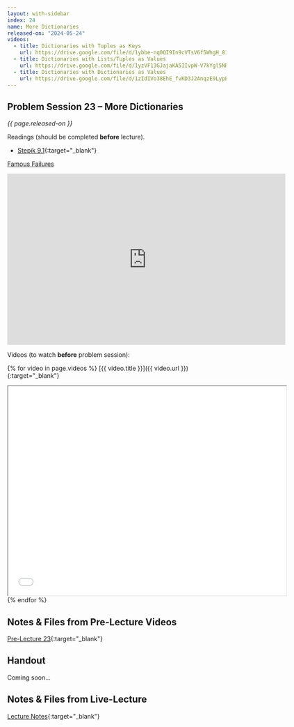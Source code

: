 ```yaml
---
layout: with-sidebar
index: 24
name: More Dictionaries
released-on: "2024-05-24"
videos:
  - title: Dictionaries with Tuples as Keys
    url: https://drive.google.com/file/d/1ybbe-nq0QI9In9cVTsV6f5WhgH_8162S
  - title: Dictionaries with Lists/Tuples as Values
    url: https://drive.google.com/file/d/1yzVF13GJajaKA5IIvpW-V7kYgl5NR9Lu
  - title: Dictionaries with Dictionaries as Values
    url: https://drive.google.com/file/d/1zIdIVo38EhE_fvKD3J2AnqzE9LypBgae
---
```


## Problem Session 23 – More Dictionaries

_{{ page.released-on }}_

Readings (should be completed **before** lecture). 
- [Stepik 9.1](https://stepik.org/lesson/567199/step/1?unit=561472){:target="_blank"}


[Famous Failures](https://www.youtube.com/watch?v=zLYECIjmnQs)
<iframe width="640" height="393" src="https://www.youtube.com/embed/zLYECIjmnQs?si=UpbWWXeV2iCiuGJ3" title="YouTube video player" frameborder="0" allow="accelerometer; autoplay; clipboard-write; encrypted-media; gyroscope; picture-in-picture; web-share" referrerpolicy="strict-origin-when-cross-origin" allowfullscreen></iframe>

Videos (to watch **before** problem session):

{% for video in page.videos %}
[{{ video.title }}]({{ video.url }}){:target="_blank"}

<iframe src="{{ video.url }}/preview" width="640" height="480" allow="autoplay"></iframe>
{% endfor %}

## Notes & Files from Pre-Lecture Videos

[Pre-Lecture 23](https://github.com/ucsd-cse8a-sp24/ucsd-cse8a-sp24.github.io/tree/main/_pre-lectures/lecture-23){:target="_blank"}

## Handout

Coming soon...

## Notes & Files from Live-Lecture

[Lecture Notes](https://drive.google.com/drive/folders/18qMlyK2XcdieanU9IM5k0JXuzytDoaUH?usp=sharing){:target="_blank"}
